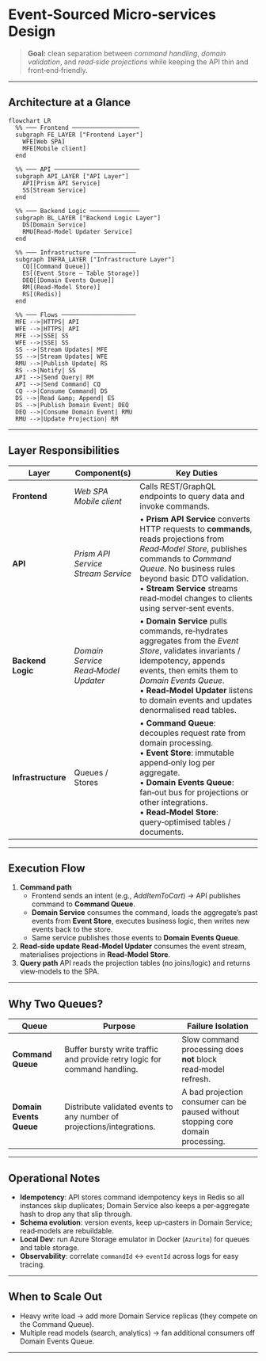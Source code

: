 # Event‑Sourced Micro‑services Design

> **Goal:** clean separation between *command handling*, *domain validation*, and *read‑side projections* while keeping the API thin and front‑end‑friendly.

---

## Architecture at a Glance

```mermaid
flowchart LR
  %% ─── Frontend ───────────────────
  subgraph FE_LAYER ["Frontend Layer"]
    WFE[Web SPA]
    MFE[Mobile client]
  end

  %% ─── API ────────────────────────
  subgraph API_LAYER ["API Layer"]
    API[Prism API Service]
    SS[Stream Service]
  end

  %% ─── Backend Logic ──────────────
  subgraph BL_LAYER ["Backend Logic Layer"]
    DS[Domain Service]
    RMU[Read-Model Updater Service]
  end

  %% ─── Infrastructure ────────────
  subgraph INFRA_LAYER ["Infrastructure Layer"]
    CQ[[Command Queue]]
    ES[(Event Store – Table Storage)]
    DEQ[[Domain Events Queue]]
    RM[(Read-Model Store)]
    RS[(Redis)]
  end

  %% ─── Flows ─────────────────────
  MFE -->|HTTPS| API
  WFE -->|HTTPS| API
  MFE -->|SSE| SS
  WFE -->|SSE| SS
  SS -->|Stream Updates| MFE
  SS -->|Stream Updates| WFE
  RMU -->|Publish Update| RS
  RS -->|Notify| SS
  API -->|Send Query| RM
  API -->|Send Command| CQ
  CQ -->|Consume Command| DS
  DS -->|Read &amp; Append| ES
  DS -->|Publish Domain Event| DEQ
  DEQ -->|Consume Domain Event| RMU
  RMU -->|Update Projection| RM
```

---

## Layer Responsibilities

| Layer              | Component(s)                                 | Key Duties |
| ------------------ | ---------------------------------------------| ----------------------------------------------------------------------------------------------------------------------------------------------------------------------------------------------------------------------- |
| **Frontend**       | *Web SPA*<br>*Mobile client*                 | Calls REST/GraphQL endpoints to query data and invoke commands. |
| **API**            | *Prism API Service*<br>*Stream Service*      | • **Prism API Service** converts HTTP requests to **commands**, reads projections from *Read‑Model Store*, publishes commands to *Command Queue*. No business rules beyond basic DTO validation.<br>• **Stream Service** streams read‑model changes to clients using server‑sent events. |
| **Backend Logic**  | *Domain Service*<br>*Read‑Model Updater*     | • **Domain Service** pulls commands, re‑hydrates aggregates from the *Event Store*, validates invariants / idempotency, appends events, then emits them to *Domain Events Queue*.<br>• **Read‑Model Updater** listens to domain events and updates denormalised read tables. |
| **Infrastructure** | Queues / Stores                              | • **Command Queue**: decouples request rate from domain processing.<br>• **Event Store**: immutable append‑only log per aggregate.<br>• **Domain Events Queue**: fan‑out bus for projections or other integrations.<br>• **Read‑Model Store**: query‑optimised tables / documents. |

---

## Execution Flow

1. **Command path**
    - Frontend sends an intent (e.g., *AddItemToCart*) → API publishes command to **Command Queue**.
    - **Domain Service** consumes the command, loads the aggregate’s past events from **Event Store**, executes business logic, then writes new events back to the store.
    - Same service publishes those events to **Domain Events Queue**.
2. **Read‑side update**
   **Read‑Model Updater** consumes the event stream, materialises projections in **Read‑Model Store**.
3. **Query path**
   API reads the projection tables (no joins/logic) and returns view‑models to the SPA.

---

## Why Two Queues?

| Queue                   | Purpose                                                                   | Failure Isolation                                                                |
| ----------------------- | ------------------------------------------------------------------------- | -------------------------------------------------------------------------------- |
| **Command Queue**       | Buffer bursty write traffic and provide retry logic for command handling. | Slow command processing does **not** block read‑model refresh.                   |
| **Domain Events Queue** | Distribute validated events to any number of projections/integrations.    | A bad projection consumer can be paused without stopping core domain processing. |

---

## Operational Notes

* **Idempotency**: API stores command idempotency keys in Redis so all instances skip duplicates; Domain Service also keeps a per‑aggregate hash to drop any that slip through.
* **Schema evolution**: version events, keep up‑casters in Domain Service; read‑models are rebuildable.
* **Local Dev**: run Azure Storage emulator in Docker (`Azurite`) for queues and table storage.
* **Observability**: correlate `commandId` ↔ `eventId` across logs for easy tracing.

---

## When to Scale Out

* Heavy write load → add more Domain Service replicas (they compete on the Command Queue).
* Multiple read models (search, analytics) → fan additional consumers off Domain Events Queue.

---
